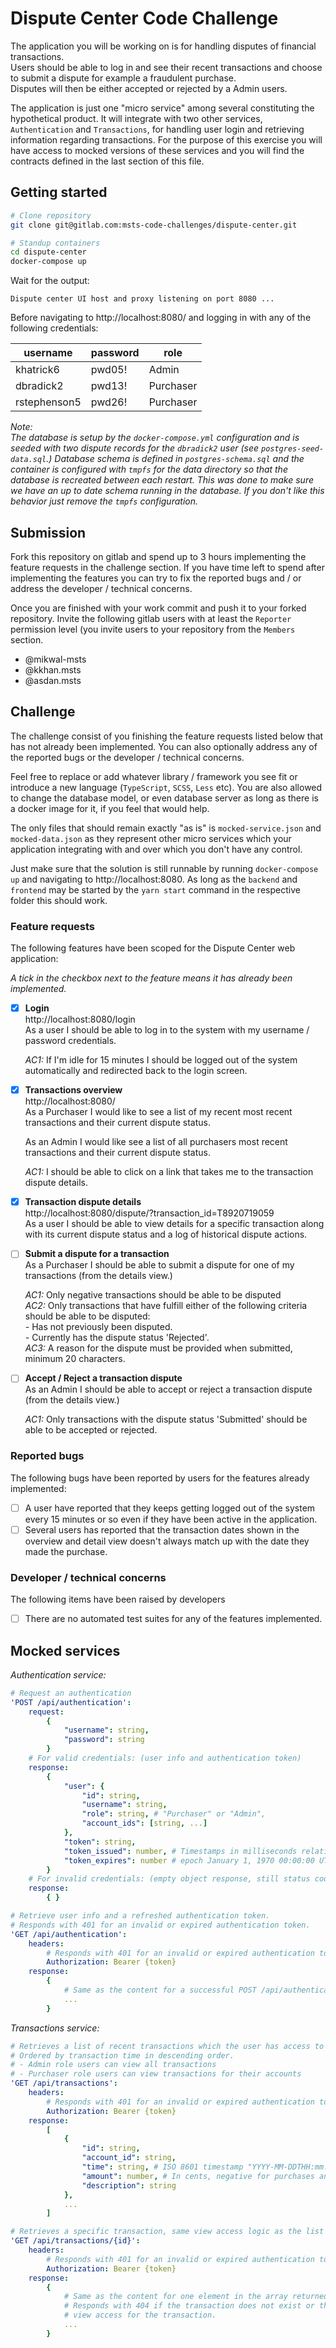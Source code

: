 # Dispute Center Code Challenge

The application you will be working on is for handling disputes of financial transactions.  
Users should be able to log in and see their recent transactions and choose to submit a dispute for example a fraudulent purchase.  
Disputes will then be either accepted or rejected by a Admin users.

The application is just one "micro service" among several constituting the hypothetical product. 
It will integrate with two other services, `Authentication` and `Transactions`, for handling user login and retrieving information regarding transactions. For the purpose of this exercise you will have access to mocked versions of these services and you will find the contracts defined in the last section of this file.


## Getting started 

```sh
# Clone repository
git clone git@gitlab.com:msts-code-challenges/dispute-center.git

# Standup containers
cd dispute-center
docker-compose up
```

Wait for the output:

```
Dispute center UI host and proxy listening on port 8080 ...
```

Before navigating to http://localhost:8080/ and logging in with any of the following
credentials:

| username     | password | role      |
| ------------ | -------- | --------- |
| khatrick6    | pwd05!   | Admin     |
| dbradick2    | pwd13!   | Purchaser |
| rstephenson5 | pwd26!   | Purchaser |


_Note:  
The database is setup by the `docker-compose.yml` configuration and is seeded with two dispute records for the `dbradick2` user (see `postgres-seed-data.sql`.) Database schema is defined in `postgres-schema.sql` and the container is configured with `tmpfs` for the data directory so that the database is recreated between each restart. This was done to make sure we have an up to date schema running in the database. If you don't like this behavior just remove the `tmpfs` configuration._

## Submission

Fork this repository on gitlab and spend up to 3 hours implementing the feature requests in the challenge section. 
If you have time left to spend after implementing the features you can try to fix the reported bugs and / or address the developer / technical concerns. 

Once you are finished with your work commit and push it to your forked repository. Invite the following gitlab users with at least the `Reporter` permission level (you invite users to your repository from the `Members` section. 
  
- @mikwal-msts
- @kkhan.msts
- @asdan.msts

## Challenge

The challenge consist of you finishing the feature requests listed below that has not already been implemented.
You can also optionally address any of the reported bugs or the developer / technical concerns.  
  
Feel free to replace or add whatever library / framework  you see fit or introduce a new language (`TypeScript`, `SCSS`, `Less` etc). You are also allowed to change the database model, or even database server as long as there is a docker image for it, if you feel that would help.  

The only files that should remain exactly "as is" is `mocked-service.json` and `mocked-data.json` as they represent other micro services which your application integrating with and over which you don't have any control.  

Just make sure that the solution is still runnable by running `docker-compose up` and navigating to http://localhost:8080. As long as the `backend` and `frontend` may be started by the `yarn start` command in the respective folder this should work.  

### Feature requests 

The following features have been scoped for the Dispute Center web application:

_A tick in the checkbox next to the feature means it has already been implemented._

- [x] **Login**  
    http://localhost:8080/login  
    As a user I should be able to log in to the system with my username / password credentials.  
      
    _AC1:_ If I'm idle for 15 minutes I should be logged out of the system automatically and redirected back to the login screen.

- [x] **Transactions overview**  
    http://localhost:8080/  
    As a Purchaser I would like to see a list of my recent most recent transactions and their current dispute status.  
       
    As an Admin I would like see a list of all purchasers most recent transactions and their current dispute status.  
      
    _AC1:_ I should be able to click on a link that takes me to the transaction dispute details.
      
- [x] **Transaction dispute details**  
    http://localhost:8080/dispute/?transaction_id=T8920719059    
    As a user I should be able to view details for a specific transaction along with its current dispute status and a log of historical dispute actions.
      
- [ ] **Submit a dispute for a transaction**  
    As a Purchaser I should be able to submit a dispute for one of my transactions (from the details view.)   
      
    _AC1:_ Only negative transactions should be able to be disputed  
    _AC2:_ Only transactions that have fulfill either of the following criteria should be able to be disputed:  
    _-_ Has not previously been disputed.  
    _-_ Currently has the dispute status 'Rejected'.  
    _AC3:_ A reason for the dispute must be provided when submitted, minimum 20 characters.

- [ ] **Accept / Reject a transaction dispute**  
    As an Admin I should be able to accept or reject a transaction dispute (from the details view.)   
      
    _AC1:_ Only transactions with the dispute status 'Submitted' should be able to be accepted or rejected.
      

### Reported bugs

The following bugs have been reported by users for the features already implemented:

- [ ] A user have reported that they keeps getting logged out of the system every 15 minutes or so even if they have been active in the application.  
- [ ] Several users has reported that the transaction dates shown in the overview and detail view doesn't always match up with the date they made the purchase.

### Developer / technical concerns

The following items have been raised by developers

- [ ] There are no automated test suites for any of the features implemented.

## Mocked services

*Authentication service:*

```yaml
# Request an authentication 
'POST /api/authentication':  
    request: 
        {
            "username": string,
            "password": string
        }
    # For valid credentials: (user info and authentication token)
    response: 
        {
            "user": {
                "id": string,
                "username": string,
                "role": string, # "Purchaser" or "Admin",
                "account_ids": [string, ...]
            },
            "token": string,
            "token_issued": number, # Timestamps in milliseconds relative to  
            "token_expires": number # epoch January 1, 1970 00:00:00 UTC.
        }
    # For invalid credentials: (empty object response, still status code 200)
    response: 
        { }

# Retrieve user info and a refreshed authentication token.
# Responds with 401 for an invalid or expired authentication token.
'GET /api/authentication':
    headers: 
        # Responds with 401 for an invalid or expired authentication token.
        Authorization: Bearer {token}  
    response: 
        {
            # Same as the content for a successful POST /api/authentication
            ...
        }
```

*Transactions service:*

```yaml
# Retrieves a list of recent transactions which the user has access to view (depends on role.)
# Ordered by transaction time in descending order.
# - Admin role users can view all transactions
# - Purchaser role users can view transactions for their accounts
'GET /api/transactions':
    headers: 
        # Responds with 401 for an invalid or expired authentication token.
        Authorization: Bearer {token}  
    response: 
        [
            {
                "id": string,
                "account_id": string,
                "time": string, # ISO 8601 timestamp "YYYY-MM-DDTHH:mm:ssZ",
                "amount": number, # In cents, negative for purchases and positive for credits / payments.
                "description": string
            },
            ...
        ]

# Retrieves a specific transaction, same view access logic as the list endpoint.
'GET /api/transactions/{id}':
    headers: 
        # Responds with 401 for an invalid or expired authentication token.
        Authorization: Bearer {token}  
    response: 
        {
            # Same as the content for one element in the array returned by the list endpoint.
            # Responds with 404 if the transaction does not exist or the user don't have 
            # view access for the transaction.
            ...
        }
```

